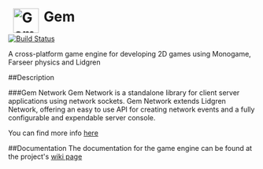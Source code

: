 <img src="https://raw.githubusercontent.com/gmich/Gem/master/Gem.Engine/Content/gem.png" width="52" height="50" alt="Gem logo" title="Gem" hspace="10" align="left">    Gem  
===================================

[![Build Status](https://travis-ci.org/gmich/Gem.svg)](https://travis-ci.org/gmich/Gem)


 
A cross-platform game engine for developing 2D games using Monogame, Farseer physics and Lidgren

##Description

###Gem Network
Gem Network is a standalone library for client server applications using network sockets. Gem Network extends Lidgren Network, offering an easy to use API for creating network events and a fully configurable and expendable server console.

You can find more info [here](http://gmich.github.io/Gem/)

##Documentation
The documentation for the game engine can be found at the project's [wiki page](https://github.com/gmich/GameEngine2D/wiki)
